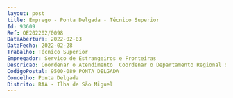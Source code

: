 ```yaml
--- 
layout: post
title: Emprego - Ponta Delgada - Técnico Superior
Id: 93609
Ref: OE202202/0098
DataAbertura: 2022-02-03
DataFecho: 2022-02-28
Trabalho: Técnico Superior
Empregador: Serviço de Estrangeiros e Fronteiras
Descricao: Coordenar o Atendimento  Coordenar o Departamento Regional de emissão de documentos Tratar de contencioso
CodigoPostal: 9500-089 PONTA DELGADA
Concelho: Ponta Delgada
Distrito: RAA - Ilha de São Miguel
--- 
```

